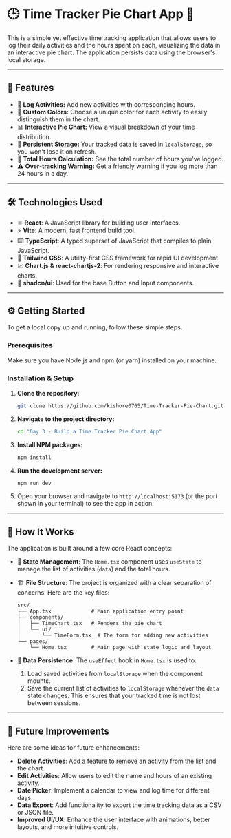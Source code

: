 # 🕒 Time Tracker Pie Chart App 🥧

This is a simple yet effective time tracking application that allows users to log their daily activities and the hours spent on each, visualizing the data in an interactive pie chart. The application persists data using the browser's local storage.

---

## 🚀 Features

- 📝 **Log Activities:** Add new activities with corresponding hours.
- 🎨 **Custom Colors:** Choose a unique color for each activity to easily distinguish them in the chart.
- 📊 **Interactive Pie Chart:** View a visual breakdown of your time distribution.
- 💾 **Persistent Storage:** Your tracked data is saved in `localStorage`, so you won't lose it on refresh.
- 🧮 **Total Hours Calculation:** See the total number of hours you've logged.
- ⚠️ **Over-tracking Warning:** Get a friendly warning if you log more than 24 hours in a day.

---

## 🛠️ Technologies Used

- ⚛️ **React**: A JavaScript library for building user interfaces.
- ⚡ **Vite**: A modern, fast frontend build tool.
- ⌨️ **TypeScript**: A typed superset of JavaScript that compiles to plain JavaScript.
- 💨 **Tailwind CSS**: A utility-first CSS framework for rapid UI development.
- 📈 **Chart.js & react-chartjs-2**: For rendering responsive and interactive charts.
- 🧩 **shadcn/ui**: Used for the base Button and Input components.

---

## ⚙️ Getting Started

To get a local copy up and running, follow these simple steps.

### Prerequisites

Make sure you have Node.js and npm (or yarn) installed on your machine.

### Installation & Setup

1.  **Clone the repository:**
    ```bash
    git clone https://github.com/kishore0765/Time-Tracker-Pie-Chart.git
    ```

2.  **Navigate to the project directory:**
    ```bash
    cd "Day 3 - Build a Time Tracker Pie Chart App"
    ```

3.  **Install NPM packages:**
    ```bash
    npm install
    ```

4.  **Run the development server:**
    ```bash
    npm run dev
    ```

5.  Open your browser and navigate to `http://localhost:5173` (or the port shown in your terminal) to see the app in action.

---

## 🔧 How It Works

The application is built around a few core React concepts:

-   🧠 **State Management**: The `Home.tsx` component uses `useState` to manage the list of activities (`data`) and the total hours.

-   🏗️ **File Structure**: The project is organized with a clear separation of concerns. Here are the key files:
    ```
    src/
    ├── App.tsx             # Main application entry point
    ├── components/
    │   ├── TimeChart.tsx   # Renders the pie chart
    │   └── ui/
    │       └── TimeForm.tsx  # The form for adding new activities
    └── pages/
        └── Home.tsx        # Main page with state logic and layout
    ```

-   💾 **Data Persistence**: The `useEffect` hook in `Home.tsx` is used to:
    1.  Load saved activities from `localStorage` when the component mounts.
    2.  Save the current list of activities to `localStorage` whenever the `data` state changes. This ensures that your tracked time is not lost between sessions.

---

## 🌟 Future Improvements

Here are some ideas for future enhancements:

-   **Delete Activities**: Add a feature to remove an activity from the list and the chart.
-   **Edit Activities**: Allow users to edit the name and hours of an existing activity.
-   **Date Picker**: Implement a calendar to view and log time for different days.
-   **Data Export**: Add functionality to export the time tracking data as a CSV or JSON file.
-   **Improved UI/UX**: Enhance the user interface with animations, better layouts, and more intuitive controls.
